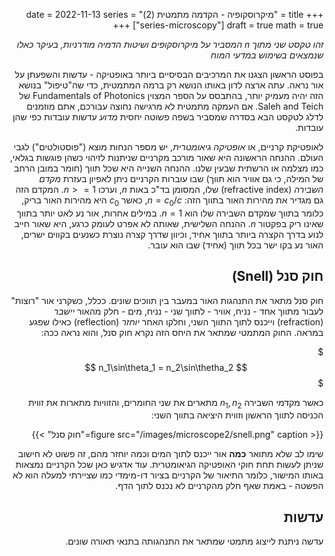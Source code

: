 +++
title = "מיקרוסקופיה - הקדמה מתמטית (2)"
date = 2022-11-13
series = ["series-microscopy"]
draft = true
math = true
+++
<html dir="rtl" lang="he">

*זהו טקסט שני מתוך n המסביר על מיקרוסקופים ושיטות הדמיה מודרניות, בעיקר כאלו שנמצאים בשימוש במדעי המוח*

בפוסט הראשון הצגנו את המרכיבים הבסיסיים ביותר באופטיקה - עדשות והשפעתן על אור נראה. עתה ארצה לדון באותו הנושא רק ברמה המתמטית, כדי שה"טיפול" בנושא הזה יהיה מעמיק יותר, בהתבסס על הספר המצוין Fundamentals of Photonics של Saleh and Teich. אם העמקה מתמטית לא מרגישה נחוצה עבורכם, אתם מוזמנים לדלג לטקסט הבא בסדרה שמסביר בשפה פשוטה יחסית _מדוע_ עדשות עובדות כפי שהן עובדות. 

לאופטיקת קרניים, או _אופטיקה גיאומטרית_, יש מספר הנחות מוצא ("פוסטולטים") לגבי העולם. ההנחה הראשונה היא שאור מורכב מקרניים שניתנות לזיהוי כשהן פוגשות בגלאי, כמו מצלמה או הרשתית שבעין שלנו. ההנחה השנייה היא שכל תווך (חומר במובן הרחב של המילה, כי גם אוויר הוא תווך) שבו עוברות הקרניים ניתן לאפיון בעזרת _מקדם השבירה_ (refractive index) שלו, המסומן בד"כ באות $n$, וערכו $n>=1$. המקדם הזה גם מגדיר את מהירות האור בתווך הזה: $n = c_0/c$, כאשר $c_0$ היא מהירות האור בריק, כלומר בתווך שמקדם השבירה שלו הוא $n=1$. במילים אחרות, אור נע לאט יותר בתווך שאינו ריק בפקטור $n$. ההנחה השלישית, שאותה לא אפרט לעומק כרגע, היא שאור חייב לנוע בדרך הקצרה ביותר בתווך אחיד, וכיוון שדרך קצרה נוצרת כשנעים בקווים ישרים, האור נע בקו ישר בכל תווך (אחיד) שבו הוא עובר. 

## חוק סנל (Snell)

חוק סנל מתאר את התנהגות האור במעבר בין תווכים שונים. ככלל, כשקרני אור "רוצות" לעבור מתווך אחד - נניח, אוויר - לתווך שני - נניח, מים - חלק מהאור _יישבר_ (refraction) וייכנס לתוך התווך השני, וחלקו האחר _יוחזר_ (reflection) כאילו שפגע במראה. החוק המתמטי שמתאר את היחס הזה נקרא חוק סנל, והוא נראה ככה:

$$$
n_1\sin\theta_1 = n_2\sin\thetha_2
$$$

כאשר מקדמי השבירה $n_1, n_2$ מתארים את שני החומרים, והזוויות מתארות את זווית הכניסה לתווך הראשון וזווית היציאה בתווך השני:

{{< figure src="/images/microscope2/snell.png" caption="חוק סנל" >}}

שימו לב שלא מתואר **כמה** אור ייכנס לתוך המים וכמה יוחזר מהם, זה פשוט לא חישוב שניתן לעשות תחת חוקי האופטיקה הגיאומטרית. עוד אדגיש כאן שכל הקרניים נמצאות באותו המישור, כלומר התיאור של הקרניים בציור דו-מימדי כמו שציירתי למעלה הוא לא הפשטה - באמת שאף חלק מהקרניים לא נכנס לתוך הדף.

## עדשות

עדשה ניתנת לייצוג מתמטי שמתאר את התנהגותה בתנאי תאורה שונים.